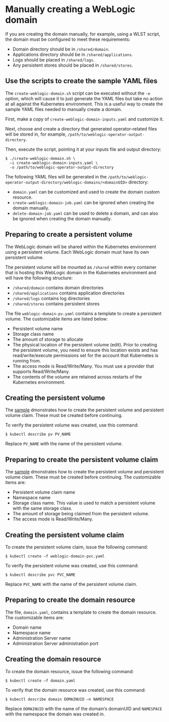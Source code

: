 # Manually creating a WebLogic domain

If you are creating the domain manually, for example, using a WLST script, the domain must be configured to meet these requirements:

*	Domain directory should be in `/shared/domain`.
*	Applications directory should be in `/shared/applications`.
*	Logs should be placed in `/shared/logs`.
*	Any persistent stores should be placed in `/shared/stores`.

## Use the scripts to create the sample YAML files

The `create-weblogic-domain.sh` script can be executed without the `-e` option, which will cause it to just generate the YAML files but take no action at all against the Kubernetes environment.  This is a useful way to create the sample YAML files needed to manually create a domain.

First, make a copy of `create-weblogic-domain-inputs.yaml` and customize it.

Next, choose and create a directory that generated operator-related files will be stored in, for example, `/path/to/weblogic-operator-output-directory`.

Then, execute the script, pointing it at your inputs file and output directory:

```
$ ./create-weblogic-domain.sh \
  –i create-weblogic-domain-inputs.yaml \
  -o /path/to/weblogic-operator-output-directory
```

The following YAML files will be generated in the `/path/to/weblogic-operator-output-directory/weblogic-domains/<domainUID>` directory:

*	`domain.yaml` can be customized and used to create the domain custom resource.
*	`create-weblogic-domain-job.yaml` can be ignored when creating the domain manually.
*   `delete-domain-job.yaml` can be used to delete a domain, and can also be ignored when creating the domain manually.

## Preparing to create a persistent volume

The WebLogic domain will be shared within the Kubernetes environment using a persistent volume. Each WebLogic domain must have its own persistent volume.

The persistent volume will be mounted as `/shared` within every container that is hosting this WebLogic domain in the Kubernetes environment and will have the following structure:

*	`/shared/domain` contains domain directories
*	`/shared/applications` contains application directories
*	`/shared/logs` contains log directories
*	`/shared/stores` contains persistent stores

The file `weblogic-domain-pv.yaml` contains a template to create a persistent volume. The customizable items are listed below:

*	Persistent volume name
*	Storage class name
*	The amount of storage to allocate
*	The physical location of the persistent volume (edit). Prior to creating the persistent volume, you need to ensure this location exists and has read/write/execute permissions set for the account that Kubernetes is running from.
*	The access mode is Read/Write/Many. You must use a provider that supports Read/Write/Many.
*	The contents of the volume are retained across restarts of the Kubernetes environment.

## Creating the persistent volume

The [sample](/kubernetes/samples/scripts/create-weblogic-domain-pv-pvc/README.md) dmonstrates how to create
the persistent volume and persistent volume claim.  These must be created before continuing. 

To verify the persistent volume was created, use this command:

```
$ kubectl describe pv PV_NAME
```

Replace `PV_NAME` with the name of the persistent volume.

## Preparing to create the persistent volume claim

The [sample](/kubernetes/samples/scripts/create-weblogic-domain-pv-pvc/README.md) dmonstrates how to create
the persistent volume and persistent volume claim.  These must be created before continuing. 
The customizable items are:

*	Persistent volume claim name
*	Namespace name
*	Storage class name. This value is used to match a persistent volume with the same storage class.
*	The amount of storage being claimed from the persistent volume.
*	The access mode is Read/Write/Many.

## Creating the persistent volume claim

To create the persistent volume claim, issue the following command:

```
$ kubectl create –f weblogic-domain-pvc.yaml
```

To verify the persistent volume was created, use this command:

```
$ kubectl describe pvc PVC_NAME
```

Replace `PVC_NAME` with the name of the persistent volume claim.

## Preparing to create the domain resource

The file, `domain.yaml`, contains a template to create the domain resource.  The customizable items are:

*	Domain name
*	Namespace name
*	Administration Server name
*	Administration Server administration port

## Creating the domain resource

To create the domain resource, issue the following command:

```
$ kubectl create –f domain.yaml
```

To verify that the domain resource was created, use this command:

```
$ kubectl describe domain DOMAINUID –n NAMESPACE
```

Replace `DOMAINUID` with the name of the domain’s domainUID and `NAMESPACE` with the namespace the domain was created in.
